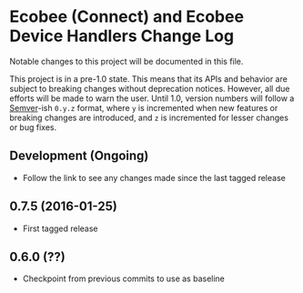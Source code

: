 # Ecobee (Connect) and Ecobee Device Handlers Change Log

Notable changes to this project will be documented in this file.

This project is in a pre-1.0 state. This means that its APIs and behavior are subject to breaking changes without deprecation notices. However, all due efforts will be made to warn the user. Until 1.0, version numbers will follow a [Semver][]-ish `0.y.z` format, where `y` is incremented when new features or breaking changes are introduced, and `z` is incremented for lesser changes or bug fixes.


## Development (Ongoing)
* Follow the link to see any changes made since the last tagged release

## 0.7.5 (2016-01-25)

* First tagged release

## 0.6.0 (??)
* Checkpoint from previous commits to use as baseline

[Semver]: http://semver.org
[0.7.5]: https://github.com/SmartThingsCommunity/SmartThingsPublic/compare/302bb77d7237132caaa5281b64d4bfbf4420f7cf...StrykerSKS:v0.7.5
[0.6.0]: https://github.com/SmartThingsCommunity/SmartThingsPublic/compare/master...StrykerSKS:302bb77d7237132caaa5281b64d4bfbf4420f7cf

[Development]: https://github.com/SmartThingsCommunity/SmartThingsPublic/compare/StrykerSKS:v0.7.5...HEAD

